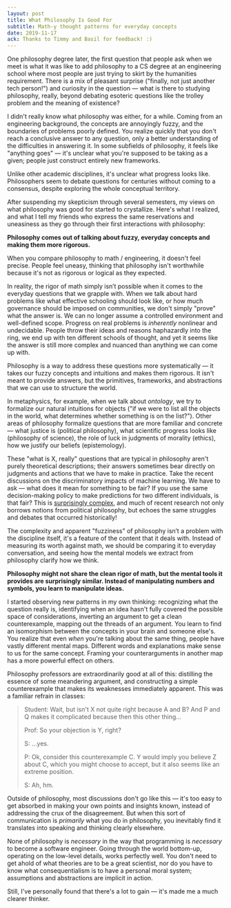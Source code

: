 ```yaml
---
layout: post
title: What Philosophy Is Good For
subtitle: Math-y thought patterns for everyday concepts
date: 2019-11-17
ack: Thanks to Timmy and Basil for feedback! :)
---
```

One philosophy degree later, the first question that people ask when we meet is what it was like to add philosophy to a CS degree at an engineering school where most people are just trying to skirt by the humanities requirement. There is a mix of pleasant surprise ("finally, not just another tech person!") and curiosity in the question — what is there to studying philosophy, really, beyond debating esoteric questions like the trolley problem and the meaning of existence?

I didn't really know what philosophy was either, for a while. Coming from an engineering background, the concepts are annoyingly fuzzy, and the boundaries of problems poorly defined. You realize quickly that you don't reach a conclusive answer to any question, only a better understanding of the difficulties in answering it. In some subfields of philosophy, it feels like "anything goes" — it's unclear what you're supposed to be taking as a given; people just construct entirely new frameworks.

Unlike other academic disciplines, it's unclear what progress looks like. Philosophers seem to debate questions for centuries without coming to a consensus, despite exploring the whole conceptual territory.

After suspending my skepticism through several semesters, my views on what philosophy was good for started to crystallize. Here's what I realized, and what I tell my friends who express the same reservations and uneasiness as they go through their first interactions with philosophy:

**Philosophy comes out of talking about fuzzy, everyday concepts and making them more rigorous.**

When you compare philosophy to math / engineering, it doesn't feel precise. People feel uneasy, thinking that philosophy isn't worthwhile because it's not as rigorous or logical as they expected.

In reality, the rigor of math simply isn’t possible when it comes to the everyday questions that we grapple with. When we talk about hard problems like what effective schooling should look like, or how much governance should be imposed on communities, we don't simply "prove" what the answer is. We can no longer assume a controlled environment and well-defined scope. Progress on real problems is _inherently_ nonlinear and undecidable. People throw their ideas and reasons haphazardly into the ring, we end up with ten different schools of thought, and yet it seems like the answer is still more complex and nuanced than anything we can come up with.

Philosophy is a way to address these questions more systematically — it takes our fuzzy concepts and intuitions and makes them rigorous. It isn't meant to provide answers, but the primitives, frameworks, and abstractions that we can use to structure the world.

In metaphysics, for example, when we talk about _ontology_, we try to formalize our natural intuitions for objects ("if we were to list all the objects in the world, what determines whether something is on the list?"). Other areas of philosophy formalize questions that are more familiar and concrete — what justice is (political philosophy), what scientific progress looks like (philosophy of science), the role of luck in judgments of morality (ethics), how we justify our beliefs (epistemology).

These "what is X, really" questions that are typical in philosophy aren't purely theoretical descriptions; their answers sometimes bear directly on judgments and actions that we have to make in practice. Take the recent discussions on the discriminatory impacts of machine learning. We have to ask — what does it mean for something to be fair? If you use the same decision-making policy to make predictions for two different individuals, is that fair? This is [surprisingly complex](https://www.technologyreview.com/s/613508/ai-fairer-than-judge-criminal-risk-assessment-algorithm/), and much of recent research not only borrows notions from political philosophy, but echoes the same struggles and debates that occurred historically!

The complexity and apparent "fuzziness" of philosophy isn’t a problem with the discipline itself, it's a feature of the content that it deals with. Instead of measuring its worth against math, we should be comparing it to everyday conversation, and seeing how the mental models we extract from philosophy clarify how we think.

**Philosophy might not share the clean rigor of math, but the mental tools it provides are surprisingly similar. Instead of manipulating numbers and symbols, you learn to manipulate ideas.**

I started observing new patterns in my own thinking: recognizing what the question really is, identifying when an idea hasn't fully covered the possible space of considerations, inverting an argument to get a clean counterexample, mapping out the threads of an argument. You learn to find an isomorphism between the concepts in your brain and someone else's. You realize that even _when_ you're talking about the same thing, people have vastly different mental maps. Different words and explanations make sense to us for the same concept. Framing your counterarguments in another map has a more powerful effect on others.

Philosophy professors are extraordinarily good at all of this: distilling the essence of some meandering argument, and constructing a simple counterexample that makes its weaknesses immediately apparent. This was a familiar refrain in classes:

<blockquote>
	<p>Student: Wait, but isn't X not quite right because A and B? And P and Q makes it complicated because then this other thing...</p>
	<p>Prof: So your objection is Y, right?</p>
	S: ...yes.
	<p>P: Ok, consider this counterexample C. Y would imply you believe Z about C, which you might choose to accept, but it also seems like an extreme position.</p>
	<p>S: Ah, hm.</p>
</blockquote>

Outside of philosophy, most discussions don't go like this — it's too easy to get absorbed in making your own points and insights known, instead of addressing the crux of the disagreement. But when this sort of communication is _primarily_ what you do in philosophy, you inevitably find it translates into speaking and thinking clearly elsewhere.

None of philosophy is _necessary_ in the way that programming is _necessary_ to become a software engineer. Going through the world bottom-up, operating on the low-level details, works perfectly well. You don't need to get ahold of what theories are to be a great scientist, nor do you have to know what consequentialism is to have a personal moral system; assumptions and abstractions are implicit in action.

Still, I've personally found that there's a lot to gain — it's made me a much clearer thinker.
